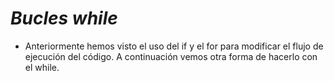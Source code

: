 # **_Bucles while_**

- Anteriormente hemos visto el uso del if y el for para modificar el flujo de ejecución del código. 
A continuación vemos otra forma de hacerlo con el while.
